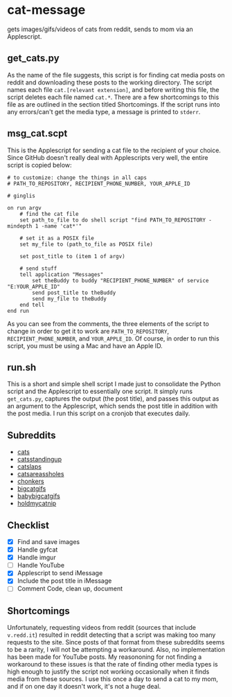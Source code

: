 # cat-message
gets images/gifs/videos of cats from reddit, sends to mom via an Applescript.

## get_cats.py

As the name of the file suggests, this script is for finding cat media posts on reddit and downloading these posts to the working directory. The script names each file `cat.[relevant extension]`, and before writing this file, the script deletes each file named `cat.*`. There are a few shortcomings to this file as are outlined in the section titled Shortcomings. If the script runs into any errors/can't get the media type, a message is printed to `stderr`.

## msg_cat.scpt

This is the Applescript for sending a cat file to the recipient of your choice. Since GitHub doesn't really deal with Applescripts very well, the entire script is copied below:

```applescript
# to customize: change the things in all caps
# PATH_TO_REPOSITORY, RECIPIENT_PHONE_NUMBER, YOUR_APPLE_ID

# ginglis

on run argv
	# find the cat file
	set path_to_file to do shell script "find PATH_TO_REPOSITORY -mindepth 1 -name 'cat*'"
	
	# set it as a POSIX file
	set my_file to (path_to_file as POSIX file)
	
	set post_title to (item 1 of argv)
	
	# send stuff
	tell application "Messages"
		set theBuddy to buddy "RECIPIENT_PHONE_NUMBER" of service "E:YOUR_APPLE_ID"
		send post_title to theBuddy
		send my_file to theBuddy
	end tell
end run
```

As you can see from the comments, the three elements of the script to change in order to get it to work are `PATH_TO_REPOSITORY`, `RECIPIENT_PHONE_NUMBER`, and `YOUR_APPLE_ID`. Of course, in order to run this script, you must be using a Mac and have an Apple ID.

## run.sh

This is a short and simple shell script I made just to consolidate the Python script and the Applescript to essentially one script. It simply runs `get_cats.py`, captures the output (the post title), and passes this output as an argument to the Applescript, which sends the post title in addition with the post media. I run this script on a cronjob that executes daily.

## Subreddits

- [cats](https://www.reddit.com/r/cats)
- [catsstandingup](https://www.reddit.com/r/catsstandingup)
- [catslaps](https://www.reddit.com/r/catslaps)
- [catsareassholes](https://www.reddit.com/r/catsareassholes)
- [chonkers](https://www.reddit.com/r/chonkers)
- [bigcatgifs](https://www.reddit.com/r/bigcatgifs)
- [babybigcatgifs](https://www.reddit.com/r/babybigcatgifs)
- [holdmycatnip](https://www.reddit.com/r/holdmycatnip)

## Checklist

- [X] Find and save images
- [X] Handle gyfcat
- [X] Handle imgur
- [ ] Handle YouTube
- [X] Applescript to send iMessage
- [X] Include the post title in iMessage
- [ ] Comment Code, clean up, document

## Shortcomings

Unfortunately, requesting videos from reddit (sources that include `v.redd.it`) resulted in reddit detecting that a script was making too many requests to the site. Since posts of that format from these subreddits seems to be a rarity, I will not be attempting a workaround. Also, no implementation has been made for YouTube posts. My reasononing for not finding a workaround to these issues is that the rate of finding other media types is high enough to justify the script not working occasionally when it finds media from these sources. I use this once a day to send a cat to my mom, and if on one day it doesn't work, it's not a huge deal.
